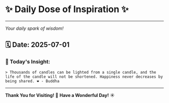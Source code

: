 # ✨ Daily Dose of Inspiration ✨

--- 

_Your daily spark of wisdom!_

## 🗓️ Date: **2025-07-01**

### 💬 Today's Insight:
```
> Thousands of candles can be lighted from a single candle, and the life of the candle will not be shortened. Happiness never decreases by being shared. ❤️ - Buddha
```

--- 

**Thank You for Visiting!** 🙏
**Have a Wonderful Day!** ☀️
